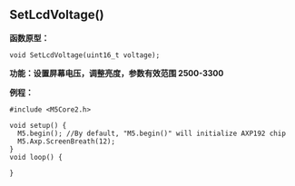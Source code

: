 <!-- # AXP192

**AXP192 是一款高度集成的电源系统管理芯片。**

## SetLed()

**函数原型：**

`void SetLed(uint8_t state);`

**功能：设置LED电源指示灯。**

**例程：**
```arduino
#include <M5Core2.h>

void setup() {
  M5.begin(); //By default, "M5.begin()" will initialize AXP192 chip
  M5.Axp.SetLed(1);
}
void loop() {}
```

## CHGCurrent()

**函数原型:**

`void SetCHGCurrent(uint8_t state);`

**功能: 设置充电电流.**

**例程:**

```arduino
#include <M5Core2.h>

void setup() { 
  M5.begin();
  M5.Axp.SetCHGCurrent(AXP192::kCHG_190mA);
}
void loop() {
}
```


## setSpkEnable()

**函数原型：**

`void SetSpkEnable(uint8_t state);`

**功能：使能扬声器。**

**例程：**
```arduino
#include <M5Core2.h>

void setup() {
  M5.begin(); //By default, "M5.begin()" will initialize AXP192 chip
  M5.Axp.SetSpkEnable(1);
}
void loop() {

}
```

## SetBusPowerMode()

**函数原型：**

`void SetBusPowerMode(uint8_t state);`

**功能：使能总线电源输出**

**例程：**
```arduino
#include <M5Core2.h>

void setup() {
  M5.begin(); //By default, "M5.begin()" will initialize AXP192 chip
}

void loop() {
    M5.Axp.SetBusPowerMode(1);
}
```

## SetLcdVoltage()

**函数原型:**

`void SetLcdVoltage(uint16_t voltage)`

**功能: 设置屏幕背光电压.**

**例程:**

```arduino
#include <M5Core2.h>


void setup() { 
  M5.begin();
  M5.Axp.SetLcdVoltage(3300);
}
void loop() {

}
```

## SetLDOEnable()

**函数原型:**

`void SetLDOEnable(uint8_t number, bool state)`

**功能: 使能LDO引脚**

**例程:**

```arduino
#include <M5Core2.h>

void setup() {
  M5.begin();
}

void loop() {
    M5.Axp.SetLDOEnable(3, 1);
    delay(200);
    M5.Axp.SetLDOEnable(3, 0);
    delay(200);
}
```

## SetLDOVoltage()

**函数原型:**

`void SetLDOVoltage(uint8_t number, uint16_t voltage);`

**功能: 配置LDO引脚电压**

**例程:**

```arduino
#include <M5Core2.h>

void setup() { 
  M5.begin();
  M5.Axp.SetLDOVoltage(3,3300);   
}
void loop() {

}
```


## isACIN()

**函数原型：**

`bool isACIN()`

**功能：判断是否外接供电**

**例程：**
```arduino
#include <M5Core2.h>

void setup() {
  M5.begin(); //By default, "M5.begin()" will initialize AXP192 chip
}

void loop() {
    if(M5.Axp.isACIN){
        Serial.print("AC IN");
    }else{
        Serial.print("Battery powered");
    }
}
```

## GetVapsData()

**函数原型:**

`uint16_t GetVapsData(void);`

**功能: 获取电池容量.**

**例程:**

```arduino
#include <M5Core2.h>

int Vaps;

void setup() {
  M5.begin(); //By default, "M5.begin()" will initialize AXP192 chip
}

void loop() {
  Vaps = M5.Axp.GetVapsData();
  M5.Lcd.setCursor(0, 0, 1);
  M5.Lcd.printf("battery capacity :%dmW\r\n", Vaps);
  delay(500);
}
```

## GetTempData()

**函数原型:**

`uint16_t GetTempData(void);`

**功能: 获取芯片温度.**

**例程:**

```arduino
#include <M5Core2.h>

int temp;

void setup() {
  M5.begin(); //By default, "M5.begin()" will initialize AXP192 chip
  M5.Lcd.fillScreen(BLACK);
}

void loop() {
  temp = M5.Axp.GetTempData()*0.1-144.7;
  M5.Lcd.setCursor(0, 0, 1);
  M5.Lcd.printf("tempurature:%d\r\n", temp);
  delay(500);
}
```


## GetIdischargeData()

**函数原型:**

`uint16_t GetIdischargeData(void);`

**功能: 获取放电电流.**

**例程:**

```arduino
#include <M5Core2.h>

int disCharge;

void setup() {
  M5.begin(); //By default, "M5.begin()" will initialize AXP192 chip
  M5.Lcd.fillScreen(BLACK);
}

void loop() {
  disCharge = M5.Axp.GetIdischargeData() / 2;
  M5.Lcd.setCursor(0, 0, 1);
  M5.Lcd.printf("disCharge:%dma\r\n", disCharge);
  delay(500);
}
```


## GetIinData()

**函数原型:**

`uint16_t GetIinData(void);`

**功能: 获取输入电流.**

**例程:**

```arduino
#include <M5Core2.h>

void setup() {
  M5.begin(); //By default, "M5.begin()" will initialize AXP192 chip
  M5.Lcd.fillScreen(BLACK);
}

void loop() {
  M5.Lcd.setCursor(0, 0, 1);
  M5.Lcd.printf("Iin:%.3fmA\r\n",M5.Axp.GetIinData() * 0.625);
}
```


## GetIusbinData()

**函数原型:**

`uint16_t GetIusbinData(void);`

**功能:获取USB电流.**

**例程:**

```arduino
#include <M5Core2.h>

int Iusb;

void setup() {
  M5.begin(); //By default, "M5.begin()" will initialize AXP192 chip
  M5.Lcd.fillScreen(BLACK);
}

void loop() {
  Iusb = M5.Axp.GetIdischargeData() * 0.375;
  M5.Lcd.setCursor(0, 0, 1);
  M5.Lcd.printf("Iusbin:%da\r\n", Iusb);
  delay(500);
}
``` -->





## SetLcdVoltage()

**函数原型：**

`void SetLcdVoltage(uint16_t voltage);`

**功能：设置屏幕电压，调整亮度，参数有效范围 2500-3300**

**例程：**
```arduino
#include <M5Core2.h>

void setup() {
  M5.begin(); //By default, "M5.begin()" will initialize AXP192 chip
  M5.Axp.ScreenBreath(12);
}
void loop() {

}
```


